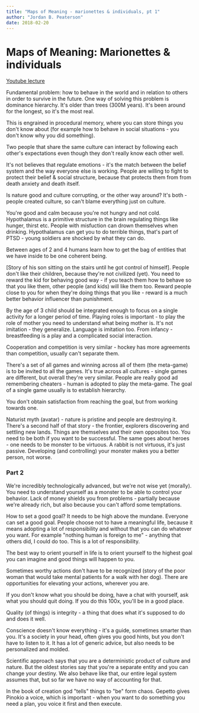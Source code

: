 ```yaml
---
title: "Maps of Meaning - marionettes & individuals, pt 1"
author: "Jordan B. Peaterson"
date: 2018-02-20
---
```


# Maps of Meaning: Marionettes & individuals
[Youtube lecture](https://www.youtube.com/watch?v=EN2lyN7rM4E&index=2&list=PL22J3VaeABQAT-0aSPq-OKOpQlHyR4k5h)

Fundamental problem: how to behave in the world and in relation to others in order to survive in the future. One way of solving this problem is dominance hierarchy. It's older than trees (300M years). It's been around for the longest, so it's the most real.

This is engrained in procedural memory, where you can store things you don't know about (for example how to behave in social situations - you don't know why you did something).

Two people that share the same culture can interact by following each other's expectations even though they don't really know each other well.

It's not believes that regulate emotions - it's the match between the belief system and the way everyone else is working. People are willing to fight to protect their belief & social structure, because that protects them from from death anxiety and death itself.

Is nature good and culture corrupting, or the other way around? It's both - people created culture, so can't blame everything just on culture.

You're good and calm because you're not hungry and not cold. Hypothalamus is a primitive structure in the brain regulating things like hunger, thirst etc. People with misfuction can drown themselves when drinking. Hypothalamus can get you to do terrible things, that's part of PTSD - young soldiers are shocked by what they can do.

Between ages of 2 and 4 humans learn how to get the bag of entities that we have inside to be one coherent being.

[Story of his son sitting on the stairs until he got control of himself]. People don't like their children, because they're not civilized (yet). You need to reward the kid for behaving good way - if you teach them how to behave so that you like them, other people (and kids) will like them too. Reward people close to you for when they're doing things that you like - reward is a much better behavior influencer than punishment.

By the age of 3 child should be integrated enough to focus on a single activity for a longer period of time. Playing roles is important - to play the role of mother you need to understand what being mother is. It's not imitation - they generalize. Language is imitation too. From infancy - breastfeeding is a play and a complicated social interaction.

Cooperation and competition is very similar - hockey has more agreements than competition, usually can't separate them.

There's a set of all games and winning across all of them (the meta-game) is to be invited to all the games. It's true across all cultures - single games are different, but overall they're very similar. People are really good ad remembering cheaters - human is adopted to play the meta-game. The goal of a single game usually is to establish hierarchy.

You don't obtain satisfaction from reaching the goal, but from working towards one.

Naturist myth (avatar) - nature is pristine and people are destroying it. There's a second half of that story - the frontier, explorers discovering and settling new lands. Things are themselves and their own opposites too. You need to be both if you want to be successful. The same goes about heroes - one needs to be monster to be virtuous. A rabbit is not virtuous, it's just passive. Developing (and controlling) your monster makes you a better person, not worse.

### Part 2

We're incredibly technologically advanced, but we're not wise yet (morally). You need to understand yourself as a monster to be able to control your behavior. Lack of money shields you from problems - partially because we're already rich, but also because you can't afford some temptations.

How to set a good goal? It needs to be high above the mundane. Everyone can set a good goal. People choose not to have a meaningful life, because it means adopting a lot of responsibility and without that you can do whatever you want. For example "nothing human is foreign to me" - anything that others did, I could do too. This is a lot of responsibility.

The best way to orient yourself in life is to orient yourself to the highest goal you can imagine and good things will happen to you.

Sometimes worthy actions don't have to be recognized (story of the poor woman that would take mental patients for a walk with her dog). There are opportunities for elevating your actions, wherever you are.

If you don't know what you should be doing, have a chat with yourself, ask what you should quit doing. If you do this 100x, you'll be in a good place.

Quality (of things) is integrity - a thing that does what it's supposed to do and does it well.

Conscience doesn't know everything - it's a guide, sometimes smarter than you. It's a society in your head, often gives you good hints, but you don't have to listen to it. It has a lot of generic advice, but also needs to be personalized and molded.

Scientific approach says that you are a deterministic product of culture and nature. But the oldest stories say that you're a separate entity and you can change your destiny. We also behave like that, our entire legal system assumes that, but so far we have no way of accounting for that.

In the book of creation god "tells" things to "be" form chaos. Gepetto gives Pinokio a voice, which is important - when you want to do something you need a plan, you voice it first and then execute.

